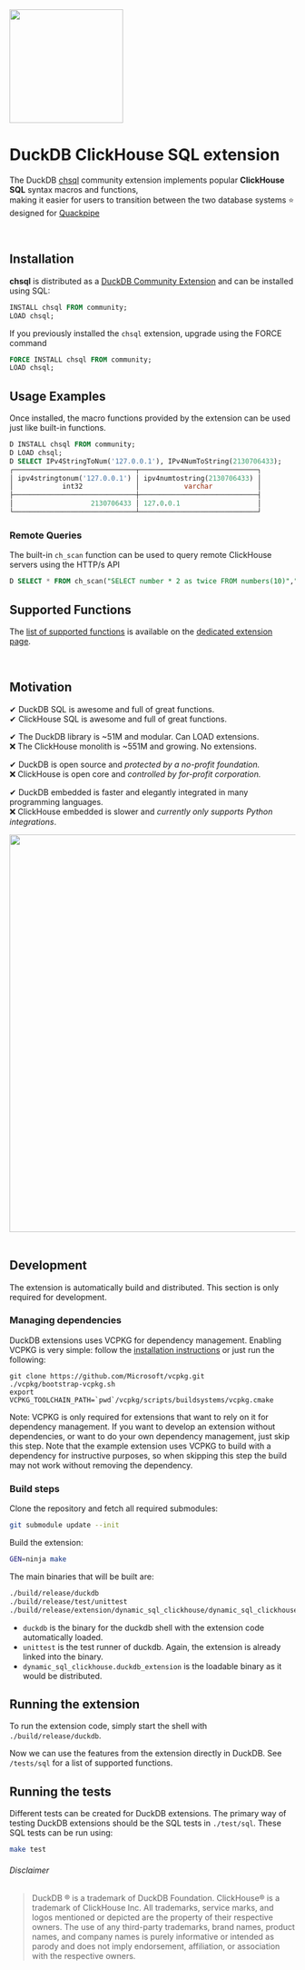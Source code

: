 <a href="https://community-extensions.duckdb.org/extensions/chsql.html" target="_blank">
<img src="https://github.com/user-attachments/assets/9003897d-db6f-4a79-9443-9b72766b511b" width=200>
</a>

# DuckDB ClickHouse SQL extension

The DuckDB [chsql](https://community-extensions.duckdb.org/extensions/chsql.html) community extension implements popular **ClickHouse SQL** syntax macros and functions,<br>
making it easier for users to transition between the two database systems ⭐ designed for [Quackpipe](https://github.com/metrico/quackpipe) 

<br>

## Installation

**chsql** is distributed as a [DuckDB Community Extension](https://github.com/duckdb/community-extensions) and can be installed using SQL:

```sql
INSTALL chsql FROM community;
LOAD chsql;
```

If you previously installed the `chsql` extension, upgrade using the FORCE command
```sql
FORCE INSTALL chsql FROM community;
LOAD chsql;
```

## Usage Examples
Once installed, the macro functions provided by the extension can be used just like built-in functions.

```sql
D INSTALL chsql FROM community;
D LOAD chsql;
D SELECT IPv4StringToNum('127.0.0.1'), IPv4NumToString(2130706433);
┌──────────────────────────────┬─────────────────────────────┐
│ ipv4stringtonum('127.0.0.1') │ ipv4numtostring(2130706433) │
│            int32             │           varchar           │
├──────────────────────────────┼─────────────────────────────┤
│                   2130706433 │ 127.0.0.1                   │
└──────────────────────────────┴─────────────────────────────┘
```

### Remote Queries
The built-in `ch_scan` function can be used to query remote ClickHouse servers using the HTTP/s API

```sql
D SELECT * FROM ch_scan("SELECT number * 2 as twice FROM numbers(10)","https://play.clickhouse.com");
```

## Supported Functions

The [list of supported functions](https://community-extensions.duckdb.org/extensions/chsql.html#added-functions) is available on the [dedicated extension page](https://community-extensions.duckdb.org/extensions/chsql.html). 

<br>


## Motivation

✔ DuckDB SQL is awesome and full of great functions.<br>
✔ ClickHouse SQL is awesome and full of great functions. 

✔ The DuckDB library is ~51M and modular. Can LOAD extensions.<br>
❌ The ClickHouse monolith is ~551M and growing. No extensions. 

✔ DuckDB is open source and _protected by a no-profit foundation._<br>
❌ ClickHouse is open core and _controlled by for-profit corporation._ 

✔ DuckDB embedded is faster and elegantly integrated in many programming languages.<br>
❌ ClickHouse embedded is slower and _currently only supports Python integrations_. 

<img src="https://github.com/user-attachments/assets/a17efd68-d2e1-42a7-8ab9-1ea4c2ff11e3" width=700 />

<br>

<br>


## Development
The extension is automatically build and distributed. This section is only required for development.

### Managing dependencies
DuckDB extensions uses VCPKG for dependency management. Enabling VCPKG is very simple: follow the [installation instructions](https://vcpkg.io/en/getting-started) or just run the following:
```shell
git clone https://github.com/Microsoft/vcpkg.git
./vcpkg/bootstrap-vcpkg.sh
export VCPKG_TOOLCHAIN_PATH=`pwd`/vcpkg/scripts/buildsystems/vcpkg.cmake
```
Note: VCPKG is only required for extensions that want to rely on it for dependency management. If you want to develop an extension without dependencies, or want to do your own dependency management, just skip this step. Note that the example extension uses VCPKG to build with a dependency for instructive purposes, so when skipping this step the build may not work without removing the dependency.

### Build steps
Clone the repository and fetch all required submodules:
```sh
git submodule update --init
```

Build the extension:
```sh
GEN=ninja make
```
The main binaries that will be built are:
```sh
./build/release/duckdb
./build/release/test/unittest
./build/release/extension/dynamic_sql_clickhouse/dynamic_sql_clickhouse.duckdb_extension
```
- `duckdb` is the binary for the duckdb shell with the extension code automatically loaded.
- `unittest` is the test runner of duckdb. Again, the extension is already linked into the binary.
- `dynamic_sql_clickhouse.duckdb_extension` is the loadable binary as it would be distributed.

## Running the extension
To run the extension code, simply start the shell with `./build/release/duckdb`.

Now we can use the features from the extension directly in DuckDB. See `/tests/sql` for a list of supported functions.

## Running the tests
Different tests can be created for DuckDB extensions. The primary way of testing DuckDB extensions should be the SQL tests in `./test/sql`. These SQL tests can be run using:
```sh
make test
```

<!--
### Installing the deployed binaries
To install your extension binaries from S3, you will need to do two things. Firstly, DuckDB should be launched with the
`allow_unsigned_extensions` option set to true. How to set this will depend on the client you're using. Some examples:

CLI:
```shell
duckdb -unsigned
```

Python:
```python
con = duckdb.connect(':memory:', config={'allow_unsigned_extensions' : 'true'})
```

NodeJS:
```js
db = new duckdb.Database(':memory:', {"allow_unsigned_extensions": "true"});
```

Secondly, you will need to set the repository endpoint in DuckDB to the HTTP url of your bucket + version of the extension
you want to install. To do this run the following SQL query in DuckDB:
```sql
SET custom_extension_repository='bucket.s3.eu-west-1.amazonaws.com/<your_extension_name>/latest';
```
Note that the `/latest` path will allow you to install the latest extension version available for your current version of
DuckDB. To specify a specific version, you can pass the version instead.

After running these steps, you can install and load your extension using the regular INSTALL/LOAD commands in DuckDB:
```sql
INSTALL dynamic_sql_clickhouse
LOAD dynamic_sql_clickhouse
```

-->


###### Disclaimer
> DuckDB ® is a trademark of DuckDB Foundation. ClickHouse® is a trademark of ClickHouse Inc. All trademarks, service marks, and logos mentioned or depicted are the property of their respective owners. The use of any third-party trademarks, brand names, product names, and company names is purely informative or intended as parody and does not imply endorsement, affiliation, or association with the respective owners.
